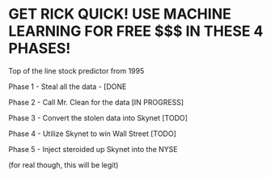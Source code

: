 # GET RICK QUICK! USE MACHINE LEARNING FOR FREE $$$ IN THESE 4 PHASES!

Top of the line stock predictor from 1995

Phase 1 - Steal all the data - [DONE

Phase 2 - Call Mr. Clean for the data [IN PROGRESS]

Phase 3 - Convert the stolen data into Skynet [TODO]

Phase 4 - Utilize Skynet to win Wall Street [TODO]

Phase 5 - Inject steroided up Skynet into the NYSE


(for real though, this will be legit)
